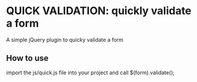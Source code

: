 # QUICK VALIDATION: quickly validate a form

A simple jQuery plugin to quicky validate a form

## How to use

import the js/quick.js file into your project and call $(form).validate();
